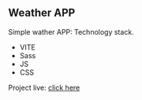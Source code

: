 ## Weather APP
Simple wather APP:
Technology stack.

* VITE
* Sass
* JS
* CSS


Project live: [click here](https://patrycjalesniak.github.io/weather09/)